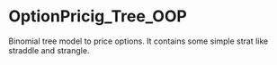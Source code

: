 # OptionPricig_Tree_OOP
Binomial tree model to price options. 
It contains some simple strat like straddle and strangle.
